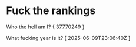 # Fuck the rankings

Who the hell am I?
{ 37770249 }

What fucking year is it?
[ 2025-06-09T23:06:40Z ]
